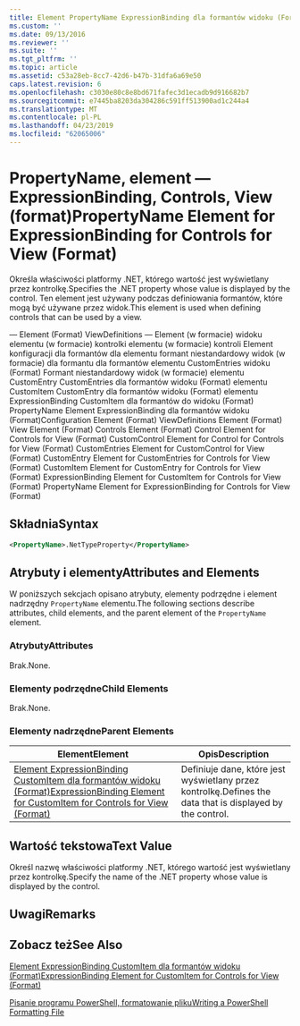 ```yaml
---
title: Element PropertyName ExpressionBinding dla formantów widoku (Format) | Dokumentacja firmy Microsoft
ms.custom: ''
ms.date: 09/13/2016
ms.reviewer: ''
ms.suite: ''
ms.tgt_pltfrm: ''
ms.topic: article
ms.assetid: c53a28eb-8cc7-42d6-b47b-31dfa6a69e50
caps.latest.revision: 6
ms.openlocfilehash: c3030e80c8e8bd671fafec3d1ecadb9d916682b7
ms.sourcegitcommit: e7445ba8203da304286c591ff513900ad1c244a4
ms.translationtype: MT
ms.contentlocale: pl-PL
ms.lasthandoff: 04/23/2019
ms.locfileid: "62065006"
---
```

# <a name="propertyname-element-for-expressionbinding-for-controls-for-view-format"></a><span data-ttu-id="787ad-102">PropertyName, element — ExpressionBinding, Controls, View (format)</span><span class="sxs-lookup"><span data-stu-id="787ad-102">PropertyName Element for ExpressionBinding for Controls for View (Format)</span></span>

<span data-ttu-id="787ad-103">Określa właściwości platformy .NET, którego wartość jest wyświetlany przez kontrolkę.</span><span class="sxs-lookup"><span data-stu-id="787ad-103">Specifies the .NET property whose value is displayed by the control.</span></span> <span data-ttu-id="787ad-104">Ten element jest używany podczas definiowania formantów, które mogą być używane przez widok.</span><span class="sxs-lookup"><span data-stu-id="787ad-104">This element is used when defining controls that can be used by a view.</span></span>

<span data-ttu-id="787ad-105">— Element (Format) ViewDefinitions — Element (w formacie) widoku elementu (w formacie) kontrolki elementu (w formacie) kontroli Element konfiguracji dla formantów dla elementu formant niestandardowy widok (w formacie) dla formantu dla formantów elementu CustomEntries widoku (Format) Formant niestandardowy widok (w formacie) elementu CustomEntry CustomEntries dla formantów widoku (Format) elementu CustomItem CustomEntry dla formantów widoku (Format) elementu ExpressionBinding CustomItem dla formantów do widoku (Format) PropertyName Element ExpressionBinding dla formantów widoku (Format)</span><span class="sxs-lookup"><span data-stu-id="787ad-105">Configuration Element (Format) ViewDefinitions Element (Format) View Element (Format) Controls Element (Format) Control Element for Controls for View (Format) CustomControl Element for Control for Controls for View (Format) CustomEntries Element for CustomControl for View (Format) CustomEntry Element for CustomEntries for Controls for View (Format) CustomItem Element for CustomEntry for Controls for View (Format) ExpressionBinding Element for CustomItem for Controls for View (Format) PropertyName Element for ExpressionBinding for Controls for View (Format)</span></span>

## <a name="syntax"></a><span data-ttu-id="787ad-106">Składnia</span><span class="sxs-lookup"><span data-stu-id="787ad-106">Syntax</span></span>

```xml
<PropertyName>.NetTypeProperty</PropertyName>
```

## <a name="attributes-and-elements"></a><span data-ttu-id="787ad-107">Atrybuty i elementy</span><span class="sxs-lookup"><span data-stu-id="787ad-107">Attributes and Elements</span></span>

<span data-ttu-id="787ad-108">W poniższych sekcjach opisano atrybuty, elementy podrzędne i element nadrzędny `PropertyName` elementu.</span><span class="sxs-lookup"><span data-stu-id="787ad-108">The following sections describe attributes, child elements, and the parent element of the `PropertyName` element.</span></span>

### <a name="attributes"></a><span data-ttu-id="787ad-109">Atrybuty</span><span class="sxs-lookup"><span data-stu-id="787ad-109">Attributes</span></span>

<span data-ttu-id="787ad-110">Brak.</span><span class="sxs-lookup"><span data-stu-id="787ad-110">None.</span></span>

### <a name="child-elements"></a><span data-ttu-id="787ad-111">Elementy podrzędne</span><span class="sxs-lookup"><span data-stu-id="787ad-111">Child Elements</span></span>

<span data-ttu-id="787ad-112">Brak.</span><span class="sxs-lookup"><span data-stu-id="787ad-112">None.</span></span>

### <a name="parent-elements"></a><span data-ttu-id="787ad-113">Elementy nadrzędne</span><span class="sxs-lookup"><span data-stu-id="787ad-113">Parent Elements</span></span>

|<span data-ttu-id="787ad-114">Element</span><span class="sxs-lookup"><span data-stu-id="787ad-114">Element</span></span>|<span data-ttu-id="787ad-115">Opis</span><span class="sxs-lookup"><span data-stu-id="787ad-115">Description</span></span>|
|-------------|-----------------|
|[<span data-ttu-id="787ad-116">Element ExpressionBinding CustomItem dla formantów widoku (Format)</span><span class="sxs-lookup"><span data-stu-id="787ad-116">ExpressionBinding Element for CustomItem for Controls for View (Format)</span></span>](./expressionbinding-element-for-customitem-for-controls-for-view-format.md)|<span data-ttu-id="787ad-117">Definiuje dane, które jest wyświetlany przez kontrolkę.</span><span class="sxs-lookup"><span data-stu-id="787ad-117">Defines the data that is displayed by the control.</span></span>|

## <a name="text-value"></a><span data-ttu-id="787ad-118">Wartość tekstowa</span><span class="sxs-lookup"><span data-stu-id="787ad-118">Text Value</span></span>

<span data-ttu-id="787ad-119">Określ nazwę właściwości platformy .NET, którego wartość jest wyświetlany przez kontrolkę.</span><span class="sxs-lookup"><span data-stu-id="787ad-119">Specify the name of the .NET property whose value is displayed by the control.</span></span>

## <a name="remarks"></a><span data-ttu-id="787ad-120">Uwagi</span><span class="sxs-lookup"><span data-stu-id="787ad-120">Remarks</span></span>

## <a name="see-also"></a><span data-ttu-id="787ad-121">Zobacz też</span><span class="sxs-lookup"><span data-stu-id="787ad-121">See Also</span></span>

[<span data-ttu-id="787ad-122">Element ExpressionBinding CustomItem dla formantów widoku (Format)</span><span class="sxs-lookup"><span data-stu-id="787ad-122">ExpressionBinding Element for CustomItem for Controls for View (Format)</span></span>](./expressionbinding-element-for-customitem-for-controls-for-view-format.md)

[<span data-ttu-id="787ad-123">Pisanie programu PowerShell, formatowanie pliku</span><span class="sxs-lookup"><span data-stu-id="787ad-123">Writing a PowerShell Formatting File</span></span>](./writing-a-powershell-formatting-file.md)
